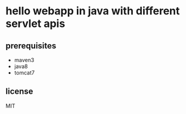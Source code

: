 # hello webapp in java with different servlet apis

## prerequisites
* maven3
* java8
* tomcat7

## license
MIT
